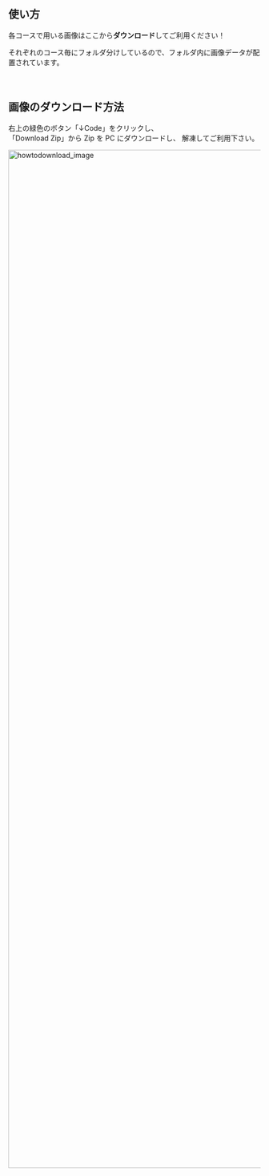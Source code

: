 ## 使い方

各コースで用いる画像はここから**ダウンロード**してご利用ください！

それぞれのコース毎にフォルダ分けしているので、フォルダ内に画像データが配置されています。
<br><br><br>

## 画像のダウンロード方法

右上の緑色のボタン「↓Code」をクリックし、  
「Download Zip」から Zip を PC にダウンロードし、
解凍してご利用下さい。

<img width="2031" alt="howtodownload_image" src="https://user-images.githubusercontent.com/35168574/230710434-5fd06bac-89e5-45e5-a0a0-5067e24ee2c4.png">

<br><br><br>
